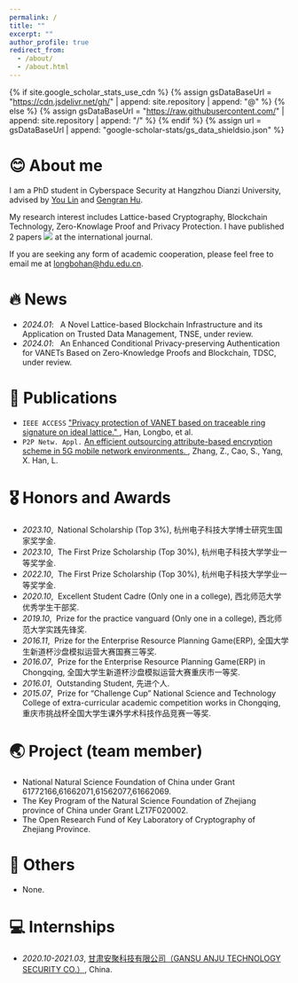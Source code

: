 ```yaml
---
permalink: /
title: ""
excerpt: ""
author_profile: true
redirect_from: 
  - /about/
  - /about.html
---
```


{% if site.google_scholar_stats_use_cdn %}
{% assign gsDataBaseUrl = "https://cdn.jsdelivr.net/gh/" | append: site.repository | append: "@" %}
{% else %}
{% assign gsDataBaseUrl = "https://raw.githubusercontent.com/" | append: site.repository | append: "/" %}
{% endif %}
{% assign url = gsDataBaseUrl | append: "google-scholar-stats/gs_data_shieldsio.json" %}

<span class='anchor' id='about-me'></span>

# 😊 About me
I am a PhD student in Cyberspace Security at Hangzhou Dianzi University, advised by [You Lin](https://cbs.hdu.edu.cn/2018/0323/c3446a83389/page.htm) and [Gengran Hu](https://faculty.hdu.edu.cn/wlkjaqxy/hgr/main.htm). 

My research interest includes  Lattice-based Cryptography, Blockchain Technology, Zero-Knowlage Proof and Privacy Protection. I have published 2 papers <a href='https://scholar.google.com/citations?user=sfSE38wAAAAJ'><img src="https://img.shields.io/endpoint?logo=Google%20Scholar&url=https%3A%2F%2Fcdn.jsdelivr.net%2Fgh%2FDragon-Doctor%2FDragon-Doctor.github.io@google-scholar-stats%2Fgs_data_shieldsio.json&labelColor=f6f6f6&color=9cf&style=flat&label=citations"></a> at the international journal.


If you are seeking any form of academic cooperation, please feel free to email me at longbohan@hdu.edu.cn. 
# 🔥 News
- *2024.01*: &nbsp; A Novel Lattice-based Blockchain Infrastructure and its Application on Trusted Data Management, TNSE, under review.
- *2024.01*: &nbsp; An Enhanced Conditional Privacy-preserving Authentication for VANETs Based on Zero-Knowledge Proofs and Blockchain, TDSC, under review.

# 📝 Publications 
-  ``IEEE ACCESS`` [ "Privacy protection of VANET based on traceable ring signature on ideal lattice." ](https://ieeexplore.ieee.org/abstract/document/9258891), Han, Longbo, et al.
-  ``P2P Netw. Appl.`` [An efficient outsourcing attribute-based encryption scheme in 5G mobile network environments. ](https://doi.org/10.1007/s12083-021-01195-2), Zhang, Z., Cao, S., Yang, X. Han, L.


# 🎖 Honors and Awards
- *2023.10*,&nbsp; National Scholarship (Top 3%), 杭州电子科技大学博士研究生国家奖学金.
- *2023.10*,&nbsp; The First Prize Scholarship (Top 30%), 杭州电子科技大学学业一等奖学金.
- *2022.10*,&nbsp; The First Prize Scholarship (Top 30%), 杭州电子科技大学学业一等奖学金.
- *2020.10*,&nbsp; Excellent Student Cadre (Only one in a college), 西北师范大学优秀学生干部奖.
- *2019.10*,&nbsp; Prize for the practice vanguard (Only one in a college), 西北师范大学实践先锋奖.
- *2016.11*,&nbsp; Prize for the Enterprise Resource Planning Game(ERP), 全国大学生新道杯沙盘模拟运营大赛国赛三等奖.
- *2016.07*,&nbsp; Prize for the Enterprise Resource Planning Game(ERP) in Chongqing, 全国大学生新道杯沙盘模拟运营大赛重庆市一等奖.
- *2016.01*,&nbsp; Outstanding Student, 先进个人.
- *2015.07*,&nbsp; Prize for “Challenge Cup” National Science and Technology College of extra-curricular academic competition works in Chongqing, 重庆市挑战杯全国大学生课外学术科技作品竞赛一等奖.

# 🌏 Project (team member)
- National Natural Science Foundation of China under Grant 61772166,61662071,61562077,61662069.
- The Key Program of the Natural Science Foundation of Zhejiang province of China under Grant LZ17F020002.
- The Open Research Fund of Key Laboratory of Cryptography of Zhejiang Province.

# 📖 Others
- None.

# 💻 Internships
- *2020.10-2021.03*, [甘肃安聚科技有限公司（GANSU ANJU TECHNOLOGY SECURITY CO.）](http://www.xbcisp.com/), China.
